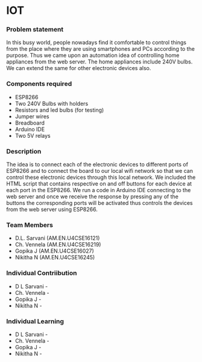 # IOT
### Problem statement
In this busy world, people nowadays find it comfortable to control things from the place where they are using smartphones and PCs according to the purpose. Thus we came upon an automation idea of controlling home appliances from the web server. The home appliances include 240V bulbs. We can extend the same for other electronic devices also.

### Components required
* ESP8266
* Two 240V Bulbs with holders
* Resistors and led bulbs (for testing)
* Jumper wires
* Breadboard
* Arduino IDE
* Two 5V relays

### Description
The idea is to connect each of the electronic devices to different ports of ESP8266 and to connect the board to our local wifi network so that we can control these electronic devices through this local network.
We included the HTML script that contains respective on and off buttons for each device at each port in the ESP8266. 
We run a code in Arduino IDE connecting to the web server and once we receive the response by pressing any of the buttons the corresponding ports will be activated thus controls the devices from the web server using ESP8266. 
   
   
### Team Members

* D.L. Sarvani 		(AM.EN.U4CSE16121)
* Ch. Vennela		  (AM.EN.U4CSE16219)
* Gopika J		    (AM.EN.U4CSE16027)
* Nikitha N		    (AM.EN.U4CSE16245)

### Individual Contriibution

* D L Sarvani - 
* Ch. Vennela - 
* Gopika J - 
* Nikitha N - 

### Individual Learning

* D L Sarvani -
* Ch. Vennela - 
* Gopika J - 
* Nikitha N -
